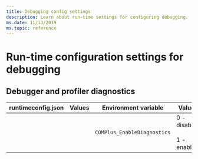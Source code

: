 ```yaml
---
title: Debugging config settings
description: Learn about run-time settings for configuring debugging.
ms.date: 11/13/2019
ms.topic: reference
---
```

# Run-time configuration settings for debugging

## Debugger and profiler diagnostics

| runtimeconfig.json | Values | Environment variable | Values |
| - | - | - | - |
| | | `COMPlus_EnableDiagnostics` | 0 - disabled<br/><br/>1 - enabled |
